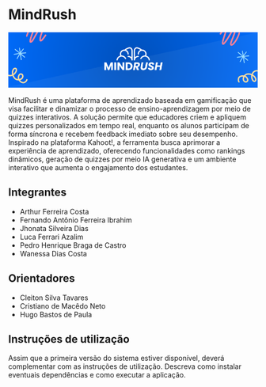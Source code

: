 # MindRush

![Alt text](/docs/assets/header.png)

MindRush é uma plataforma de aprendizado baseada em gamificação que visa facilitar e dinamizar o processo de ensino-aprendizagem por meio de quizzes interativos. A solução permite que educadores criem e apliquem quizzes personalizados em tempo real, enquanto os alunos participam de forma síncrona e recebem feedback imediato sobre seu desempenho. Inspirado na plataforma Kahoot!, a ferramenta busca aprimorar a experiência de aprendizado, oferecendo funcionalidades como rankings dinâmicos, geração de quizzes por meio IA generativa e um ambiente interativo que aumenta o engajamento dos estudantes.

## Integrantes

- Arthur Ferreira Costa
- Fernando Antônio Ferreira Ibrahim
- Jhonata Silveira Dias
- Luca Ferrari Azalim
- Pedro Henrique Braga de Castro
- Wanessa Dias Costa

## Orientadores

- Cleiton Silva Tavares
- Cristiano de Macêdo Neto
- Hugo Bastos de Paula

## Instruções de utilização

Assim que a primeira versão do sistema estiver disponível, deverá complementar com as instruções de utilização. Descreva como instalar eventuais dependências e como executar a aplicação.
